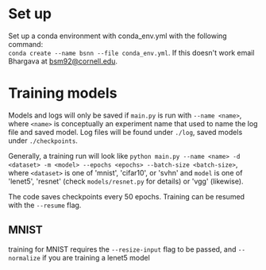 # Set up
Set up a conda environment with conda_env.yml with the following command:  
`conda create --name bsnn --file conda_env.yml`. If this doesn't work email
Bhargava at bsm92@cornell.edu.

# Training models
Models and logs will only be saved if `main.py` is run with `--name <name>`,
where `<name>` is conceptually an experiment name that used to name the log
file and saved model. Log files will be found under `./log`, saved models under
`./checkpoints`. 

Generally, a training run will look like `python main.py --name <name> -d
<dataset> -m <model> --epochs <epochs> --batch-size <batch-size>`, where
`<dataset>` is one of 'mnist', 'cifar10', or 'svhn' and `model` is one of
'lenet5', 'resnet<num>' (check `models/resnet.py` for details) or 'vgg<num>'
(likewise). 

The code saves checkpoints every 50 epochs. Training can be resumed with the
`--resume` flag. 

## MNIST
training for MNIST requires the `--resize-input` flag to be passed, and
`--normalize` if you are training a lenet5 model
